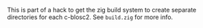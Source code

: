 This is part of a hack to get the zig build system to create separate directories for each c-blosc2.
See `build.zig` for more info.
